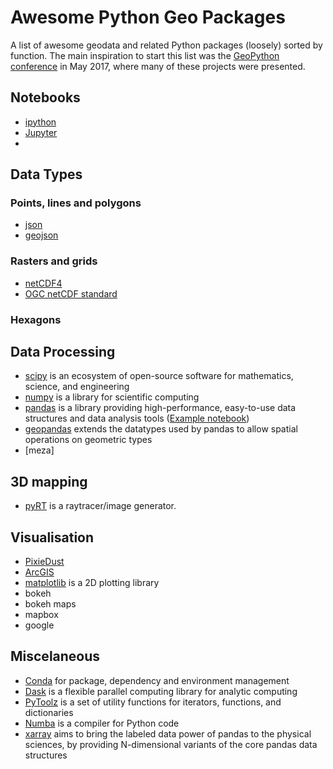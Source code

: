 # Awesome Python Geo Packages

A list of awesome geodata and related Python packages (loosely) sorted by function. The main inspiration to start this list was the [GeoPython conference](https://2017.geopython.net/) in May 2017, where many of these projects were presented.

## Notebooks

* [ipython](http://ipython.org/)
* [Jupyter](https://jupyter.org/)
* 

## Data Types

### Points, lines and polygons

* [json](http://python-guide-pt-br.readthedocs.io/en/latest/scenarios/json/)
* [geojson](https://pypi.python.org/pypi/geojson)

### Rasters and grids

* [netCDF4](http://unidata.github.io/netcdf4-python/) 
* [OGC netCDF standard](http://www.opengeospatial.org/standards/netcdf)

### Hexagons

## Data Processing

* [scipy](https://www.scipy.org/) is an ecosystem of open-source software for mathematics, science, and engineering 
* [numpy](http://www.numpy.org/) is a library for scientific computing
* [pandas](http://pandas.pydata.org/) is a library providing high-performance, easy-to-use data structures and data analysis tools ([Example notebook](https://datascience.ibm.com/blog/analyse-open-data-sets-using-pandas-in-a-python-notebook-2/))
* [geopandas](http://geopandas.org/) extends the datatypes used by pandas to allow spatial operations on geometric types
* [meza]

## 3D mapping

* [pyRT](https://github.com/martinchristen/pyRT) is a raytracer/image generator.

## Visualisation

* [PixieDust](https://ibm-cds-labs.github.io/pixiedust/)
* [ArcGIS](https://github.com/Esri/arcgis-python-api)
* [matplotlib](http://matplotlib.org/) is a 2D plotting library 
* bokeh 
* bokeh maps
* mapbox
* google

## Miscelaneous

* [Conda](https://conda.io/docs/intro.html) for package, dependency and environment management
* [Dask](http://dask.pydata.org/en/latest/) is a flexible parallel computing library for analytic computing
* [PyToolz](https://github.com/pytoolz/toolz) is a set of utility functions for iterators, functions, and dictionaries
* [Numba](https://github.com/numba/numba) is a compiler for Python code
* [xarray](http://xarray.pydata.org/en/stable/) aims to bring the labeled data power of pandas to the physical sciences, by providing N-dimensional variants of the core pandas data structures

